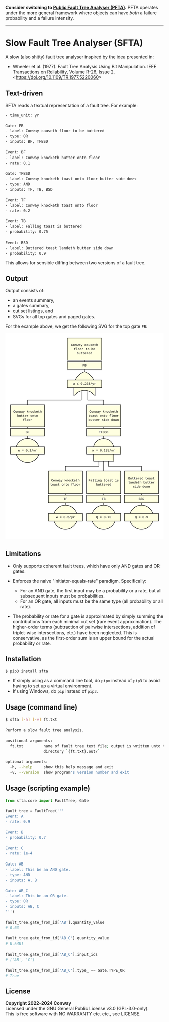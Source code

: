 **Consider switching to [Public Fault Tree Analyser (PFTA)].**
PFTA operates under the more general framework
where objects can have *both* a failure probability and a failure intensity.

[Public Fault Tree Analyser (PFTA)]: https://github.com/public-fta/pfta

---


# Slow Fault Tree Analyser (SFTA)

A slow (also shitty) fault tree analyser inspired by the idea presented in:

- Wheeler et al. (1977). Fault Tree Analysis Using Bit Manipulation.
  IEEE Transactions on Reliability, Volume R-26, Issue 2.
  <<https://doi.org/10.1109/TR.1977.5220060>>


## Text-driven

SFTA reads a textual representation of a fault tree. For example:

```txt
- time_unit: yr

Gate: FB
- label: Conway causeth floor to be buttered
- type: OR
- inputs: BF, TFBSD

Event: BF
- label: Conway knocketh butter onto floor
- rate: 0.1

Gate: TFBSD
- label: Conway knocketh toast onto floor butter side down
- type: AND
- inputs: TF, TB, BSD

Event: TF
- label: Conway knocketh toast onto floor
- rate: 0.2

Event: TB
- label: Falling toast is buttered
- probability: 0.75

Event: BSD
- label: Buttered toast landeth butter side down
- probability: 0.9
```

This allows for sensible diffing between two versions of a fault tree.


## Output

Output consists of:
- an events summary,
- a gates summary,
- cut set listings, and
- SVGs for all top gates and paged gates.

For the example above, we get the following SVG for the top gate `FB`:

<img
  alt="Nice looking SVG showing the example fault tree."
  src="https://raw.githubusercontent.com/yawnoc/sfta/master/demos/readme-example.txt.out/figures/FB.svg"
  width="640">


## Limitations

- Only supports coherent fault trees, which have only AND gates and OR gates.

- Enforces the naive "initiator-equals-rate" paradigm. Specifically:
  - For an AND gate, the first input may be a probability or a rate,
    but all subsequent inputs must be probabilities.
  - For an OR gate, all inputs must be the same type
    (all probability or all rate).

- The probability or rate for a gate is approximated by simply summing the
  contributions from each minimal cut set (rare event approximation).
  The higher-order terms (subtraction of pairwise intersections, addition of
  triplet-wise intersections, etc.) have been neglected. This is conservative,
  as the first-order sum is an upper bound for the actual probability or rate.


## Installation

```bash
$ pip3 install sfta
```

- If simply using as a command line tool, do `pipx` instead of `pip3`
  to avoid having to set up a virtual environment.
- If using Windows, do `pip` instead of `pip3`.


## Usage (command line)

```bash
$ sfta [-h] [-v] ft.txt

Perform a slow fault tree analysis.

positional arguments:
  ft.txt         name of fault tree text file; output is written unto the
                 directory `{ft.txt}.out/`

optional arguments:
  -h, --help     show this help message and exit
  -v, --version  show program's version number and exit
```


## Usage (scripting example)

```python
from sfta.core import FaultTree, Gate

fault_tree = FaultTree('''
Event: A
- rate: 0.9

Event: B
- probability: 0.7

Event: C
- rate: 1e-4

Gate: AB
- label: This be an AND gate.
- type: AND
- inputs: A, B

Gate: AB_C
- label: This be an OR gate.
- type: OR
- inputs: AB, C
''')

fault_tree.gate_from_id['AB'].quantity_value
# 0.63

fault_tree.gate_from_id['AB_C'].quantity_value
# 0.6301

fault_tree.gate_from_id['AB_C'].input_ids
# ['AB', 'C']

fault_tree.gate_from_id['AB_C'].type_ == Gate.TYPE_OR
# True
```


## License

**Copyright 2022–2024 Conway** <br>
Licensed under the GNU General Public License v3.0 (GPL-3.0-only). <br>
This is free software with NO WARRANTY etc. etc., see LICENSE. <br>
